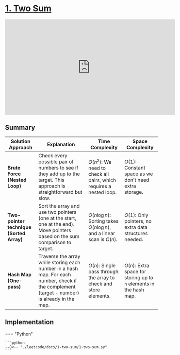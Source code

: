 # [1. Two Sum](https://leetcode.com/problems/two-sum/)

<iframe width="560" height="315" src="https://www.youtube.com/embed/KLlXCFG5TnA?si=Wv8pTCyf2WIJyz0g" title="YouTube video player" frameborder="0" allow="accelerometer; autoplay; clipboard-write; encrypted-media; gyroscope; picture-in-picture; web-share" referrerpolicy="strict-origin-when-cross-origin" allowfullscreen></iframe>

## Summary

| **Solution Approach**                    | **Explanation**                                                                                                                               | **Time Complexity**                                                 | **Space Complexity**                                                |
| ---------------------------------------- | --------------------------------------------------------------------------------------------------------------------------------------------- | ------------------------------------------------------------------- | ------------------------------------------------------------------- |
| **Brute Force (Nested Loop)**            | Check every possible pair of numbers to see if they add up to the target. This approach is straightforward but slow.                          | $O(n^2)$: We need to check all pairs, which requires a nested loop. | $O(1)$: Constant space as we don't need extra storage.              |
| **Two-pointer technique (Sorted Array)** | Sort the array and use two pointers (one at the start, one at the end). Move pointers based on the sum comparison to target.                  | $O(n\log n)$: Sorting takes $O(n \log n)$, and a linear scan is $O(n)$.  | $O(1)$: Only pointers, no extra data structures needed.             |
| **Hash Map (One-pass)**                  | Traverse the array while storing each number in a hash map. For each number, check if the complement (target - number) is already in the map. | $O(n)$: Single pass through the array to check and store elements.  | $O(n)$: Extra space for storing up to `n` elements in the hash map. |

## Implementation

=== "Python"

    ```python
    --8<-- "./leetcode/docs/1-two-sum/1-two-sum.py"
    ```